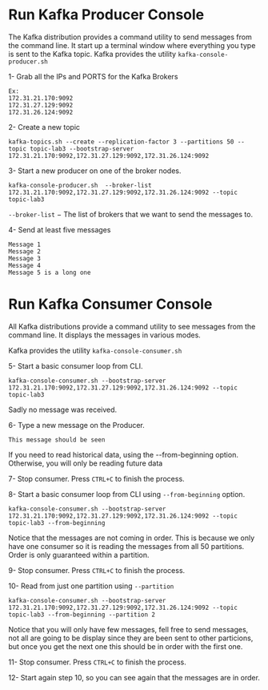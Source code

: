 Run Kafka Producer Console
=======

The Kafka distribution provides a command utility to send messages from the command line. It start up a terminal window where everything you type is sent to the Kafka topic.
Kafka provides the utility `kafka-console-producer.sh`

1- Grab all the IPs and PORTS for the Kafka Brokers

```
Ex: 
172.31.21.170:9092
172.31.27.129:9092
172.31.26.124:9092
```

2- Create a new topic

```
kafka-topics.sh --create --replication-factor 3 --partitions 50 --topic topic-lab3 --bootstrap-server 172.31.21.170:9092,172.31.27.129:9092,172.31.26.124:9092
```

3- Start a new producer on one of the broker nodes.

```
kafka-console-producer.sh  --broker-list 172.31.21.170:9092,172.31.27.129:9092,172.31.26.124:9092 --topic topic-lab3
```

`--broker-list` − The list of brokers that we want to send the messages to. 

4- Send at least five messages

```
Message 1
Message 2
Message 3
Message 4
Message 5 is a long one
```

Run Kafka Consumer Console
====
All Kafka distributions provide a command utility to see messages from the command line. It displays the messages in various modes.

Kafka provides the utility `kafka-console-consumer.sh`

5- Start a basic consumer loop from CLI.

```
kafka-console-consumer.sh --bootstrap-server 172.31.21.170:9092,172.31.27.129:9092,172.31.26.124:9092 --topic topic-lab3 
```

Sadly no message was received.

6- Type a new message on the Producer.

```
This message should be seen
```

If you need to read historical data, using the --from-beginning option. Otherwise, you will only be reading future data

7- Stop consumer. Press `CTRL+C` to finish the process.

8- Start a basic consumer loop from CLI using `--from-beginning` option.

```
kafka-console-consumer.sh --bootstrap-server 172.31.21.170:9092,172.31.27.129:9092,172.31.26.124:9092 --topic topic-lab3 --from-beginning
```

Notice that the messages are not coming in order. This is because we only have one consumer so it is reading the messages from all 50 partitions. Order is only guaranteed within a partition.

9- Stop consumer. Press `CTRL+C` to finish the process.

10- Read from just one partition using `--partition`

```
kafka-console-consumer.sh --bootstrap-server 172.31.21.170:9092,172.31.27.129:9092,172.31.26.124:9092 --topic topic-lab3 --from-beginning --partition 2
```

Notice that you will only have few messages, fell free to send messages, not all are going to be display since they are been sent to other particions, but once you get the next one this should be in order with the first one.

11- Stop consumer. Press `CTRL+C` to finish the process.

12- Start again step 10, so you can see again that the messages are in order.

